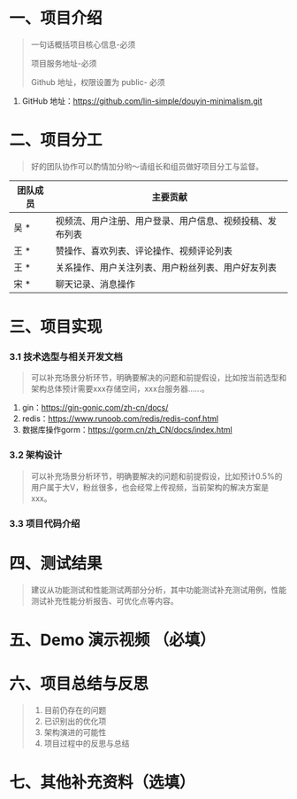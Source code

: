 # 一、项目介绍

> 一句话概括项目核心信息-必须
>
> 项目服务地址-必须
>
> Github  地址，权限设置为 public- 必须

1. GitHub 地址：https://github.com/lin-simple/douyin-minimalism.git

# 二、项目分工

> 好的团队协作可以酌情加分哟～请组长和组员做好项目分工与监督。

| **团队成员** | **主要贡献**                                             |
| ------------ | -------------------------------------------------------- |
| 吴 *         | 视频流、用户注册、用户登录、用户信息、视频投稿、发布列表 |
| 王 *         | 赞操作、喜欢列表、评论操作、视频评论列表                 |
| 王 *         | 关系操作、用户关注列表、用户粉丝列表、用户好友列表       |
| 宋 *         | 聊天记录、消息操作                                       |

# 三、项目实现

### 3.1 技术选型与相关开发文档

> 可以补充场景分析环节，明确要解决的问题和前提假设，比如按当前选型和架构总体预计需要xxx存储空间，xxx台服务器......。

1. gin：https://gin-gonic.com/zh-cn/docs/
2. redis：https://www.runoob.com/redis/redis-conf.html
3. 数据库操作gorm：https://gorm.cn/zh_CN/docs/index.html

### 3.2 架构设计

> 可以补充场景分析环节，明确要解决的问题和前提假设，比如预计0.5%的用户属于大V，粉丝很多，也会经常上传视频，当前架构的解决方案是xxx。

### 3.3 项目代码介绍

# 四、测试结果

> 建议从功能测试和性能测试两部分分析，其中功能测试补充测试用例，性能测试补充性能分析报告、可优化点等内容。

# 五、Demo 演示视频 （必填）

# 六、项目总结与反思

> 1. 目前仍存在的问题
> 2. 已识别出的优化项
> 3. 架构演进的可能性
> 4. 项目过程中的反思与总结

# 七、其他补充资料（选填）